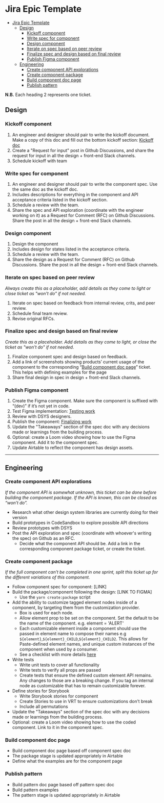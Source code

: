 # Jira Epic Template

- [Jira Epic Template](#jira-epic-template)
  - [Design](#design)
    - [Kickoff component](#kickoff-component)
    - [Write spec for component](#write-spec-for-component)
    - [Design component](#design-component)
    - [Iterate on spec based on peer review](#iterate-on-spec-based-on-peer-review)
    - [Finalize spec and design based on final review](#finalize-spec-and-design-based-on-final-review)
    - [Publish Figma component](#publish-figma-component)
  - [Engineering](#engineering)
    - [Create component API explorations](#create-component-api-explorations)
    - [Create component package](#create-component-package)
    - [Build component doc page](#build-component-doc-page)
    - [Publish pattern](#publish-pattern)

**N.B.** Each heading 2 represents one ticket.

## Design

### Kickoff component

1. An engineer and designer should pair to write the kickoff document. Make a copy of this doc and fill out the bottom kickoff section: [Kickoff doc](https://docs.google.com/document/d/1Egx2cXpzKluMFJwp3NcJKaGAA8KsDbkFSz5QxsFqrtc/edit#heading=h.gwj72pv8f47o)
2. Create a "Request for input" post in Github Discussions, and share the request for input in all the design + front-end Slack channels.
3. Schedule kickoff with team

### Write spec for component

1. An engineer and designer should pair to write the component spec. Use the same doc as the kickoff doc.
2. Includes descriptions for everything in the component and API acceptance criteria listed in the kickoff section.
3. Schedule a review with the team.
4. Share the spec and API exploration (coordinate with the engineer working on it) as a Request for Comment (RFC) on Github Discussions. Share the post in all the design + front-end Slack channels.

### Design component

1. Design the component
2. Includes design for states listed in the acceptance criteria.
3. Schedule a review with the team.
4. Share the design as a Request for Comment (RFC) on Github Discussions. Share the post in all the design + front-end Slack channels.

### Iterate on spec based on peer review

_Always create this as a placeholder, add details as they come to light or close ticket as "won't do" if not needed._

1. Iterate on spec based on feedback from internal review, crits, and peer review.
2. Schedule final team review.
3. Revise original RFCs.

### Finalize spec and design based on final review

_Create this as a placeholder. Add details as they come to light, or close the ticket as "won't do" if not needed._

1. Finalize component spec and design based on feedback.
2. Add a link of screenshots showing products’ current usage of the component to the corresponding “[Build component doc page](#build-component-doc-page)” ticket. This helps with defining examples for the page
3. Share final design in spec in design + front-end Slack channels.

### Publish Figma component

1. Create the Figma component. Make sure the component is suffixed with “(dev)” if it’s not yet in code.
2. Test Figma implementation: [Testing work](../design/designer-workflow.md#testing-work)
3. Review with DSYS designers.
4. Publish the component: [Finalizing work](../design/designer-workflow.md#finalizing-work)
5. Update the "Takeaways" section of the spec doc with any decisions made or learnings from the building process.
6. Optional: create a Loom video showing how to use the Figma component. Add it to the component spec.
7. Update Airtable to reflect the component has design assets.

---

## Engineering

### Create component API explorations

_If the component API is somewhat unknown, this ticket can be done before building the component package. If the API is known, this can be closed as “won’t do”._

- Research what other design system libraries are currently doing for their version
- Build prototypes in CodeSandbox to explore possible API directions
- Review prototypes with DSYS
- Post the API exploration and spec (coordinate with whoever's writing the spec) on Github as an RFC.
  - Decide what the component API should be. Add a link in the corresponding component package ticket, or create the ticket.

### Create component package

_If the full component can’t be completed in one sprint, split this ticket up for the different variations of this component._

- Follow component spec for component: [LINK]
- Build the package/component following the design: [LINK TO FIGMA]
  - Use the `yarn create:package` script
- Add the ability to customize tagged element nodes inside of a component, by targeting them from the customization provider.
  - Box is used for each node.
  - Allow element prop to be set on the component. Set the default to be the name of the component. e.g. element = 'ALERT'
  - Each customizable element inside a component should use the passed in element name to compose their names e.g `${element}`,`${element}_CHILD`,`${element}_CHILD2`. This allows for Paste-defined element names, and unique custom instances of the component when used by a consumer.
  - See a checklist with more details [here](../engineering/core/adding-customization-to-components.md)
- Write tests
  - Write unit tests to cover all functionality
  - Write tests to verify all props are passed
  - Create tests that ensure the defined custom element API remains. Any changes to those are a breaking change. If you tag an internal node as customizable that has to remain customizable forever.
- Define stories for Storybook
  - Write Storybook stories for component
  - Create Stories to use in VRT to ensure customizations don't break
  - Include all permutations
- Update the "Takeaways" section of the spec doc with any decisions made or learnings from the building process.
- Optional: create a Loom video showing how to use the coded component. Link to it in the component spec.

### Build component doc page

- Build component doc page based off component spec doc
- The package stage is updated appropriately in Airtable
- Define what the examples are for the component page

### Publish pattern

- Build pattern doc page based off pattern spec doc
- Build pattern examples
- The pattern stage is updated appropriately in Airtable
